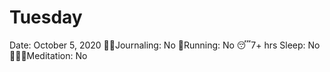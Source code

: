 # Tuesday

Date: October 5, 2020
✍🏼Journaling: No
👟Running: No
😴7+ hrs Sleep: No
🧘🏽‍♀️Meditation: No
